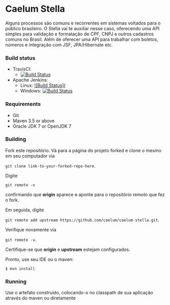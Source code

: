 # Caelum Stella

Alguns processos são comuns e recorrentes em sistemas voltados para o público brasileiro. O Stella vai te auxiliar nesse caso, oferecendo uma API simples para validação e formatação de CPF, CNPJ e outros cadastros comuns no Brasil. Além de oferecer uma API para trabalhar com boletos, números e integração com JSF, JPA/Hibernate etc.

### Build status
   * TravisCI:
     * [![Build Status](https://travis-ci.org/caelum/caelum-stella.svg?branch=master)](https://travis-ci.org/caelum/caelum-stella)
   * Apache Jenkins: 
     * Linux: [![Build Status](]()
     * Windows: [![Build Status]()]()

### Requirements

  * Git
  * Maven 3.5 or above
  * Oracle JDK 7 or OpenJDK 7

### Building

Fork este repositório. Vá para a página do projeto forked e clone o mesmo em seu computador via

```git clone link-to-your-forked-repo-here```.

Digite 

```git remote -v``` 

confirmando que **origin** aparece e aponte para o repositório remoto que fez o fork.

Em seguida, digite 

```git remote add upstream https://github.com/caelum/caelum-stella.git```.

Verifique novamente via

```git remote -v```.

Certifique-se que **origin** e **upstream** estejam configurados.

Pronto, use seu IDE ou o maven:
```
$ mvn install
```

### Running

Use o artefato construído, colocando-o no classpath de sua aplicação através do maven ou diretamente
